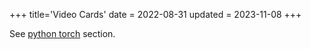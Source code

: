 +++
title='Video Cards'
date = 2022-08-31
updated = 2023-11-08
+++

See [python torch](@/python/pytorch.md) section.
